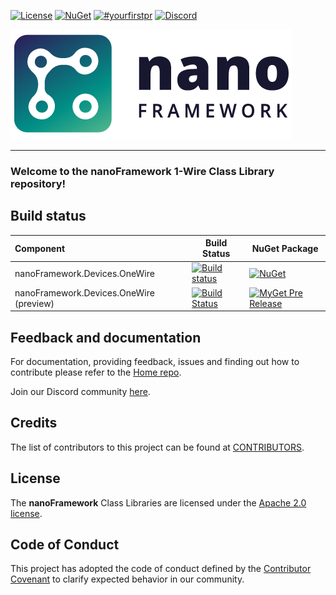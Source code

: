 [![License](https://img.shields.io/badge/License-Apache%202.0-blue.svg)](https://github.com/nanoframework/Home/blob/master/LICENSE) [![NuGet](https://img.shields.io/nuget/dt/nanoFramework.Devices.OneWire.svg)]() [![#yourfirstpr](https://img.shields.io/badge/first--timers--only-friendly-blue.svg)](https://github.com/nanoframework/Home/blob/master/CONTRIBUTING.md) [![Discord](https://img.shields.io/discord/478725473862549535.svg)](https://discord.gg/gCyBu8T)


![nanoFramework logo](https://github.com/nanoframework/Home/blob/master/resources/logo/nanoFramework-repo-logo.png)

-----

### Welcome to the **nanoFramework** 1-Wire Class Library repository!


## Build status

| Component | Build Status | NuGet Package |
|:-|---|---|
| nanoFramework.Devices.OneWire | [![Build status](https://ci.appveyor.com/api/projects/status/9vnpnwek2jo385q2/branch/master?svg=true)](https://ci.appveyor.com/project/nfbot/lib-nanoframework-devices-onewire/branch/master) | [![NuGet](https://img.shields.io/nuget/v/nanoFramework.Devices.OneWire.svg)](https://www.nuget.org/packages/nanoFramework.Devices.OneWire/)  |
| nanoFramework.Devices.OneWire (preview) | [![Build Status](https://dev.azure.com/nanoframework/nanoFramework.Devices.OneWire/_apis/build/status/nanoframework.lib-nanoFramework.Devices.OneWire)](https://dev.azure.com/nanoframework/nanoFramework.Devices.OneWire/_build/latest?definitionId=15) | [![MyGet Pre Release](https://img.shields.io/myget/nanoframework-dev/vpre/nanoFramework.Devices.OneWire.svg)](https://www.myget.org/feed/nanoframework-dev/package/nuget/nanoFramework.Devices.OneWire) |


## Feedback and documentation

For documentation, providing feedback, issues and finding out how to contribute please refer to the [Home repo](https://github.com/nanoframework/Home).

Join our Discord community [here](https://discord.gg/gCyBu8T).


## Credits

The list of contributors to this project can be found at [CONTRIBUTORS](https://github.com/nanoframework/Home/blob/master/CONTRIBUTORS.md).


## License

The **nanoFramework** Class Libraries are licensed under the [Apache 2.0 license](http://www.apache.org/licenses/LICENSE-2.0).


## Code of Conduct
This project has adopted the code of conduct defined by the [Contributor Covenant](http://contributor-covenant.org/)
to clarify expected behavior in our community.
